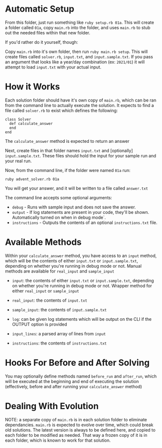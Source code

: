 # Automatic Setup

From this folder, just run something like `ruby setup.rb 01a`. This will create a folder called `01a`, copy `main.rb` into the folder, and uses `main.rb` to stub out the needed files within that new folder.

If you'd rather do it yourself, though:

Copy `main.rb` into it's own folder, then run `ruby main.rb setup`. This will create files called `solver.rb`, `input.txt`, and `input.sample.txt`. If you pass an argument that looks like a year/day combination (ex: `2021/01`) it will attempt to load `input.txt` with your actual input.

# How it Works

Each solution folder should have it's own copy of `main.rb`, which can be ran from the command line to actually execute the solution. It expects to find a file called `solver.rb` to exist which defines the following:

```
class Solver
  def calculate_answer
  end
end
```

The `calculate_answer` method is expected to return an answer

Next, create files in that folder names `input.txt` and [optionally] `input.sample.txt`. These files should hold the input for your sample run and your real run.

Now, from the command line, if the folder were named `01a` run:

`ruby advent_solver.rb 01a`

You will get your answer, and it will be written to a file called `answer.txt`

The command line accepts some optional arguments:
  - `debug` - Runs with sample input and does not save the answer.
  - `output` - If log statements are present in your code, they'll be shown. Automatically turned on when in debug mode`.
  - `instructions` - Outputs the contents of an optional `instructions.txt` file.

# Available Methods

Within your `calculate_answer` method, you have access to an `input` method, which will be the contents of either `input.txt` or `input.sample.txt`, depending on whether you're running in debug mode or not. Manual methods are available for `real_input` and `sample_input`

- `input`: the contents of either `input.txt` or `input.sample.txt`, depending on whether you're running in debug mode or not. Wrapper method for either `real_input` or `sample_input`

- `real_input`: the contents of `input.txt`

- `sample_input`: the contents of `input.sample.txt`

- `log`: can be given log statements which will be output on the CLI if the OUTPUT option is provided

- `input_lines`: a parsed array of lines from `input`

- `instructions`: the contents of `instructions.txt`

# Hooks For Before and After Solving

You may optionally define methods named `before_run` and `after_run`, which will be executed at the beginning and end of executing the solution (effectively, before and after running your `calculate_answer` method)

# Dealing With Evolution

NOTE: a separate copy of `main.rb` is in each solution folder to eliminate dependancies. `main.rb` is expected to evolve over time, which could break old solutions. The latest version is always to be defined here, and copied to each folder to be modified as needed. That way a frozen copy of it is in each folder, which is known to work for that solution.